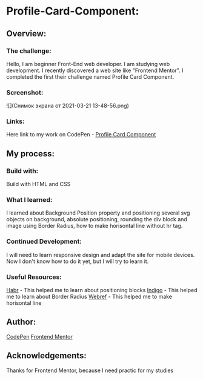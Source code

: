 # Profile-Card-Component:
## Overview:
  ### The challenge:
Hello, I am beginner Front-End web developer. I am studying web development. I recently discovered a web site like "Frontend Mentor".
I completed the first their challenge named Profile Card Component.
### Screenshot:
![](Снимок экрана от 2021-03-21 13-48-56.png)
### Links:
Here link to my work on CodePen - [Profile Card Component](https://codepen.io/icewarrior01/full/BaQXGLa)
## My process:
  ### Build with:
Build with HTML and CSS
### What I learned:
I learned about Background Position property and positioning several svg objects on background, absolute positioning, rounding the div block and image using Border Radius, how to make horisontal line without hr tag.
### Continued Development:
I will need to learn responsive design and adapt the site for mobile devices. Now I don't know how to do it yet, but I will try to learn it.
### Useful Resources:
[Habr](https://habr.com/ru/company/netcracker/blog/277433/) - This helped me to learn about positioning blocks
[Indigo](https://idg.net.ua/blog/uchebnik-css/ispolzovanie-css/border-radius) - This helped me to learn about Border Radius
[Webref](https://webref.ru/recipe/2371) - This helped me to make horisontal line
## Author:
[CodePen](https://codepen.io/icewarrior01/full/BaQXGLa)
[Frontend Mentor](https://www.frontendmentor.io/solutions/html-css-xy32zk7s-)
## Acknowledgements:
Thanks for Frontend Mentor, because I need practic for my studies
